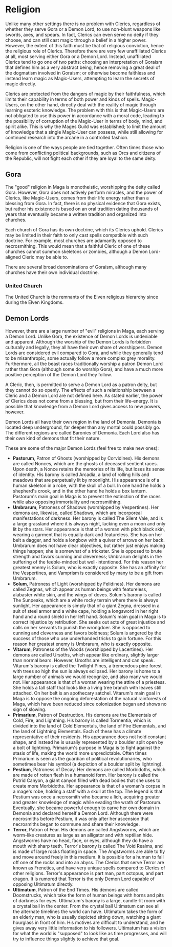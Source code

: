 Religion
========

Unlike many other settings there is no problem with Clerics, regardless of whether they serve Gora or a Demon Lord, to use non-blunt weapons like swords, axes, and spears. In fact, Clerics can even serve no deity if they choose, and can still cast magic through a belief in a higher power. However, the extent of this faith must be that of religious conviction, hence the religious role of Clerics. Therefore there are very few unaffiliated Clerics at all, most serving either Gora or a Demon Lord. Instead, unaffiliated Clerics tend to go one of two paths: choosing an interpretation of Goraism that defines him as a very abstract being, hence removing a great deal of the dogmatism involved in Goraism; or otherwise become faithless and instead learn magic as Magic-Users, attempting to learn the secrets of magic directly.

Clerics are protected from the dangers of magic by their faithfulness, which limits their capability in terms of both power and kinds of spells. Magic-Users, on the other hand, directly deal with the reality of magic through learning esoteric knowledge. The problem with this is that Magic-Users are not obligated to use this power in accordance with a moral code, leading to the possibility of corruption of the Magic-User in terms of body, mind, and spirit alike. This is why the Mages Guild was established; to limit the amount of knowledge that a single Magic-User can possess, while still allowing for continued research into the arcane in a controlled fashion.

Religion is one of the ways people are tied together. Often times those who come from conflicting political backgrounds, such as Orcs and citizens of the Republic, will not fight each other if they are loyal to the same deity.

Gora
----
The "good" religion in Maga is monotheistic, worshipping the deity called Gora. However, Gora does not actively perform miracles, and the power of Clerics, like Magic-Users, comes from their life energy rather than a blessing from Gora. In fact, there is no physical evidence that Gora exists, but rather his existence is based on an oral tradition dating thousands of years that eventually became a written tradition and organized into churches.

Each church of Gora has its own doctrine, which its Clerics uphold. Clerics may be limited in their faith to only cast spells compatible with such doctrine. For example, most churches are adamantly opposed to necrosmithing. This would mean that a faithful Cleric of one of these churches cannot summon skeletons or zombies, although a Demon Lord-aligned Cleric may be able to.

There are several broad denominations of Goraism, although many churches have their own individual doctrine.

### United Church

The United Church is the remnants of the Elven religious hierarchy since during the Elven Kingdoms.

Demon Lords
-----------
However, there are a large number of "evil" religions in Maga, each serving a Demon Lord. Unlike Gora, the existence of Demon Lords is undeniable and apparent. Although the worship of the Demon Lords is forbidden culturally and legally, they all have their own share of worshippers. Demon Lords are considered evil compared to Gora, and while they generally tend to be misanthropic, some actually follow a more complex grey morality. Furthermore, all the beast races traditionally worship a patron Demon Lord rather than Gora (although some do worship Gora), and have a much more positive perception of the Demon Lord they follow.

A Cleric, then, is permitted to serve a Demon Lord as a patron deity, but they cannot do so openly. The effects of such a relationship between a Cleric and a Demon Lord are not defined here. As stated earlier, the power of Clerics does not come from a blessing, but from their life-energy. It is possible that knowledge from a Demon Lord gives access to new powers, however.

Demon Lords all have their own region in the land of Demonia. Demonia is located deep underground, far deeper than any mortal could possibly go. The different regions are called Baronies of Demonia. Each Lord also has their own kind of demons that fit their nature.

These are some of the major Demon Lords (feel free to make new ones):

- **Pastorum**, Patron of Ghosts (worshipped by Corvidines). His demons are called Nonces, which are the ghosts of deceased sentient races. Upon death, a Nonce retains the memories of its life, but loses its sense of identity. His barony is called Arcadia, a land of rolling hills and meadows that are perpetually lit by moonlight. His appearance is of a human skeleton in a robe, with the skull of a bull. In one hand he holds a shepherd's crook, and in the other hand he holds a box lantern. Pastorum's main goal in Maga is to prevent the extinction of the races while also opposing immortality and necrosmithing.
- **Umbrarum**, Patroness of Shadows (worshipped by Vespertines). Her demons are, likewise, called Shadows, which are incorporeal manifestations of darkness. Her barony is called The Silent Vale, and is a large grassland where it is always night, lacking even a moon and only lit by the stars. Her appearance is that of a woman with pitch black skin, wearing a garment that is equally dark and featureless. She has on her belt a dagger, and holds a longbow with a quiver of arrows on her back. Umbrarum does not have clear objectives, but rather just enjoys making things happen; she is somewhat of a trickster. She is opposed to brute strength and favors cunning and cleverness; Umbrarum delights in the suffering of the feeble-minded but well-intentioned. For this reason her greatest enemy is Solum, who is exactly opposite. She has an affinity for the Vespertines, and Vamprism is considered by many to be a gift from Umbrarum.
- **Solum**, Patroness of Light (worshipped by Felidines). Her demons are called Zegnas, which appear as human beings with featureless, alabaster white skin, and the wings of doves. Solum's barony is called The Sunpeaks, which are a white rocky terrain where there is always sunlight. Her appearance is simply that of a giant Zegna, dressed in a suit of steel armor and a white cape, holding a longsword in her right hand and a round shield in her left hand. Solum's main goal in Maga is to correct injustice by retribution. She seeks out acts of great injustice and calls on her servants to punish the wrongdoer. She is opposed to cunning and cleverness and favors boldness; Solum is angered by the success of those who use underhanded tricks to gain fortune. For this reason her greatest enemy is Umbrarum, who is exactly opposite.
- **Vitarum**, Patroness of the Woods (worshipped by Lacertines). Her demons are called Ursoths, which appear like ordinary, slightly larger than normal bears. However, Ursoths are intelligent and can speak. Vitarum's barony is called the Twilight Pines, a tremendous pine forest with trees so high the sun is always eclipsed. Her barony is home to a large number of animals we would recognize, and also many we would not. Her appearance is that of a woman wearing the attire of a priestess. She holds a tall staff that looks like a living tree branch with leaves still attached. On her belt is an apothecary satchel. Vitarum's main goal in Maga is to oppose the ongoing deforestation of the natural rainforests of Maga, which have been reduced since colonization began and shows no sign of slowing.
- **Primarium**, Patron of Destruction. His demons are the Elementals of Cold, Fire, and Lightning. His barony is called Tormentia, which is divided into the land of Cold Elementals, the land of Fire Elementals, and the land of Lightning Elementals. Each of these has a climate representative of their residents. His appearance does not hold constant shape, and instead he is usually represented by a boulder split open by a bolt of lightning. Primarium's purpose in Maga is to fight against the stasis of life, making the world more unpredictable. Often times Primarium is seen as the guardian of political revolutionaries, who sometimes bear his symbol (a depiction of a boulder split by lightning).
- **Pestium**, Patroness of Decay. Her demons are called Morbidoths, which are made of rotten flesh in a humanoid form. Her barony is called the Putrid Canyon, a giant canyon filled with dead bodies that she uses to create more Morbidoths. Her appearance is that of a woman's corpse in a mage's robe, holding a staff with a skull at the top. The legend is that Pestium was once a necrosmith who became a lich, acquiring greater and greater knowledge of magic while evading the wrath of Pastorum. Eventually, she became powerful enough to carve her own domain in Demonia and declared herself a Demon Lord. Although there were necrosmiths before Pestium, it was only after her ascension that necrosmiths began to commune and share their knowledge.
- **Terror**, Patron of Fear. His demons are called Angstworms, which are worm-like creatures as large as an alligator and with reptilian hide. Angstworms have no head, face, or eyes, although they do have a mouth with sharp teeth. Terror's barony is called The Void Realms, and is made of large rocks floating in space. The Angstworms are able to fly and move around freely in this medium. It is possible for a human to fall off one of the rocks and into an abyss. The Clerics that serve Terror are known as Frenetics, and have very unique spells compared to Clerics of other religions. Terror's appearance is part man, part octopus, and part dragon. It is rumored that Terror is the only Demon Lord capable of opposing Ultimatum directly.
- **Ultimatum**, Patron of the End Times. His demons are called Doomstrucks, which take the form of human beings with horns and pits of darkness for eyes. Ultimatum's barony is a large, candle-lit room with a crystal ball in the center. From the crystal ball Ultimatum can see all the alternate timelines the world can have. Ultimatum takes the form of an elderly man, who is usually depicted sitting down, watching a giant hourglass in front of him. His motives are difficult to understand, and he gives away very little information to his followers. Ultimatum has a vision for what the world is "supposed" to look like as time progresses, and will try to influence things slightly to achieve that goal.
